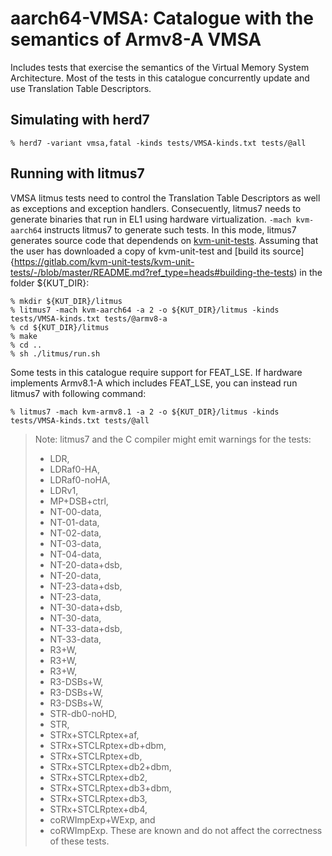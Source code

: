 aarch64-VMSA: Catalogue with the semantics of Armv8-A VMSA
============================================================

Includes tests that exercise the semantics of the Virtual Memory
System Architecture. Most of the tests in this catalogue concurrently
update and use Translation Table Descriptors.

Simulating with herd7
---------------------

    % herd7 -variant vmsa,fatal -kinds tests/VMSA-kinds.txt tests/@all

Running with litmus7
--------------------

VMSA litmus tests need to control the Translation Table Descriptors as
well as exceptions and exception handlers. Consecuently, litmus7 needs
to generate binaries that run in EL1 using hardware
virtualization. `-mach kvm-aarch64` instructs litmus7 to generate such
tests. In this mode, litmus7 generates source code that dependends on
[kvm-unit-tests](http://www.linux-kvm.org/page/KVM-unit-tests). Assuming
that the user has downloaded a copy of kvm-unit-test and [build its
source]{https://gitlab.com/kvm-unit-tests/kvm-unit-tests/-/blob/master/README.md?ref_type=heads#building-the-tests)
in the folder ${KUT_DIR}:

    % mkdir ${KUT_DIR}/litmus
    % litmus7 -mach kvm-aarch64 -a 2 -o ${KUT_DIR}/litmus -kinds tests/VMSA-kinds.txt tests/@armv8-a
    % cd ${KUT_DIR}/litmus
    % make
    % cd ..
    % sh ./litmus/run.sh

Some tests in this catalogue require support for FEAT_LSE. If hardware
implements Armv8.1-A which includes FEAT_LSE, you can instead run
litmus7 with following command:

    % litmus7 -mach kvm-armv8.1 -a 2 -o ${KUT_DIR}/litmus -kinds tests/VMSA-kinds.txt tests/@all

> Note: litmus7 and the C compiler might emit warnings for the tests:
> - LDR,
> - LDRaf0-HA,
> - LDRaf0-noHA,
> - LDRv1,
> - MP+DSB+ctrl,
> - NT-00-data,
> - NT-01-data,
> - NT-02-data,
> - NT-03-data,
> - NT-04-data,
> - NT-20-data+dsb,
> - NT-20-data,
> - NT-23-data+dsb,
> - NT-23-data,
> - NT-30-data+dsb,
> - NT-30-data,
> - NT-33-data+dsb,
> - NT-33-data,
> - R3+W,
> - R3+W,
> - R3+W,
> - R3-DSBs+W,
> - R3-DSBs+W,
> - R3-DSBs+W,
> - STR-db0-noHD,
> - STR,
> - STRx+STCLRptex+af,
> - STRx+STCLRptex+db+dbm,
> - STRx+STCLRptex+db,
> - STRx+STCLRptex+db2+dbm,
> - STRx+STCLRptex+db2,
> - STRx+STCLRptex+db3+dbm,
> - STRx+STCLRptex+db3,
> - STRx+STCLRptex+db4,
> - coRWImpExp+WExp, and
> - coRWImpExp.
> These are known and do not affect the correctness of these tests.
